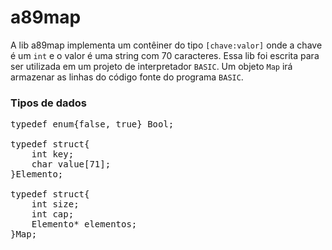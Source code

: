 # a89map

A lib a89map implementa um contêiner do tipo `[chave:valor]` onde a chave é um `int` e o valor é uma string com 70 caracteres. Essa lib foi escrita para ser utilizada em um projeto de interpretador `BASIC`. Um objeto `Map` irá armazenar as linhas do código fonte do programa `BASIC`. 

### Tipos de dados 
<pre>
typedef enum{false, true} Bool;

typedef struct{
	int key;
	char value[71];
}Elemento;

typedef struct{
	int size;
	int cap;
	Elemento* elementos;
}Map;
</pre>
